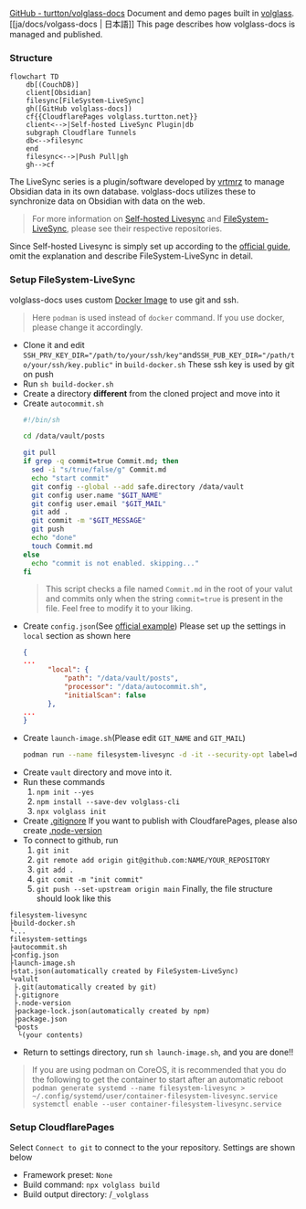 [GitHub - turtton/volglass-docs](https://github.com/turtton/volglass-docs)
Document and demo pages built in [volglass](https://github.com/turtton/volglass).
[[ja/docs/volgass-docs | 日本語]]
This page describes how volglass-docs is managed and published.

### Structure
```mermaid
flowchart TD
	db[(CouchDB)]
	client[Obsidian]
	filesync[FileSystem-LiveSync]
	gh([GitHub volglass-docs])
	cf{{CloudflarePages volglass.turtton.net}}
	client<-->|Self-hosted LiveSync Plugin|db
	subgraph Cloudflare Tunnels
	db<-->filesync
	end
	filesync<-->|Push Pull|gh
	gh-->cf
```
The LiveSync series is a plugin/software developed by [vrtmrz](https://github.com/vrtmrz) to manage Obsidian data in its own database. volglass-docs utilizes these to synchronize data on Obsidian with data on the web.
>For more information on [Self-hosted Livesync](https://github.com/vrtmrz/obsidian-livesync) and [FileSystem-LiveSync](https://github.com/vrtmrz/filesystem-livesync), please see their respective repositories.

Since Self-hosted Livesync is simply set up according to the [official guide](https://github.com/vrtmrz/obsidian-livesync#how-to-use), omit the explanation and describe FileSystem-LiveSync in detail.

### Setup FileSystem-LiveSync
volglass-docs uses custom [Docker Image](https://github.com/turtton/filesystem-livesync) to use git and ssh.
>Here `podman` is used instead of `docker` command. If you use docker, please change it accordingly.
- Clone it and edit `SSH_PRV_KEY_DIR="/path/to/your/ssh/key"`and`SSH_PUB_KEY_DIR="/path/to/your/ssh/key.public"` in `build-docker.sh`
  These ssh key is used by git on push
- Run `sh build-docker.sh` 
- Create a directory **different** from the cloned project and move into it
- Create `autocommit.sh`
  ```sh
  #!/bin/sh  
  
  cd /data/vault/posts  
  
  git pull  
  if grep -q commit=true Commit.md; then  
    sed -i "s/true/false/g" Commit.md  
    echo "start commit"  
    git config --global --add safe.directory /data/vault  
    git config user.name "$GIT_NAME"  
    git config user.email "$GIT_MAIL"  
    git add .  
    git commit -m "$GIT_MESSAGE"  
    git push  
    echo "done"  
    touch Commit.md  
  else  
    echo "commit is not enabled. skipping..."  
  fi

  ```
  >This script checks a file named `Commit.md` in the root of your valut and commits only when the string `commit=true` is present in the file. Feel free to modify it to your liking.
- Create `config.json`(See [official example](https://github.com/turtton/filesystem-livesync#configuration))
  Please set up the settings in `local` section as shown here
  ```json
  {
  ...
        "local": {
            "path": "/data/vault/posts",
            "processor": "/data/autocommit.sh",
            "initialScan": false
        },
  ...
  }
  ```
- Create `launch-image.sh`(Please edit `GIT_NAME` and `GIT_MAIL`)
  ```sh
  podman run --name filesystem-livesync -d -it --security-opt label=disable -e GIT_NAME=your_name -e GIT_MAIL=your@mail.com -e CHOKIDAR_USEPOLLING=1 -v /path/to/filesystem-settings:/data filesystem-livesync
  ```
- Create `vault` directory and move into it.
- Run these commands
	1. `npm init --yes`
	2. `npm install --save-dev volglass-cli`
	3. `npx volglass init`
- Create [.gitignore](https://github.com/turtton/volglass-docs/blob/main/.gitignore)
  If you want to publish with CloudfarePages, please also create [.node-version](https://github.com/turtton/volglass-docs/blob/main/.node-version)
- To connect to github, run
	1. `git init`
	2. `git remote add origin git@github.com:NAME/YOUR_REPOSITORY`
	3. `git add .`
	4. `git comit -m "init commit"`
	5. `git push --set-upstream origin main`
Finally, the file structure should look like this
```
filesystem-livesync
├build-docker.sh
└...
filesystem-settings
├autocommit.sh
├config.json
├launch-image.sh
├stat.json(automatically created by FileSystem-LiveSync)
└valult
 ├.git(automatically created by git)
 ├.gitignore
 ├.node-version
 ├package-lock.json(automatically created by npm)
 ├package.json
 └posts
  └(your contents)
```
- Return to settings directory, run `sh launch-image.sh`, and you are done!!
>If you are using podman on CoreOS, it is recommended that you do the following to get the container to start after an automatic reboot
>`podman generate systemd --name filesystem-livesync > ~/.config/systemd/user/container-filesystem-livesync.service`
>`systemctl enable --user container-filesystem-livesync.service`

### Setup CloudflarePages
Select `Connect to git` to connect to the your repository.
Settings are shown below
- Framework preset: `None`
- Build command: `npx volglass build`
- Build output directory: /`_volglass`